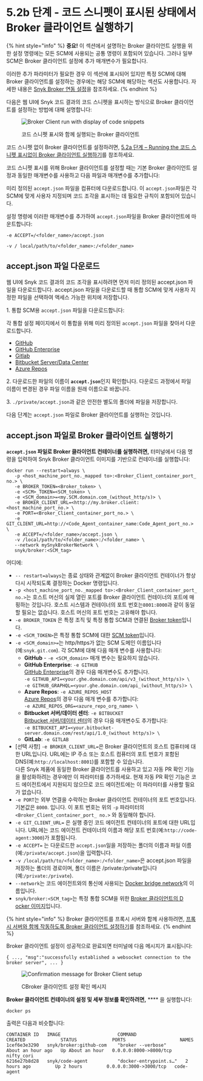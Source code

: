 # 5.2b 단계 - 코드 스니펫이 표시된 상태에서 Broker 클라이언트 실행하기

{% hint style="info" %}
**중요!** 이 섹션에서 설명하는 Broker 클라이언트 실행을 위한 설정 명령에는 모든 SCM에 사용되는 공통 명령이 포함되어 있습니다. 그러나 일부 SCM은 Broker 클라이언트 설정에 추가 매개변수가 필요합니다.

이러한 추가 파라미터가 필요한 경우 이 섹션에 표시되어 있지만 특정 SCM에 대해 Broker 클라이언트를 설정하는 경우에는 해당 SCM에 해당하는 섹션도 사용합니다. 자세한 내용은 [Snyk Broker 연동 설정](broken-reference/)을 참조하세요.
{% endhint %}

다음은 웹 UI에 Snyk 코드 결과의 코드 스니펫을 표시하는 방식으로 Broker 클라이언트를 설정하는 방법에 대해 설명합니다:

<figure><img src="../../../../../.gitbook/assets/Broker - Results - with code snippets (1) (1) (1) (1) (1) (1) (1) (1) (1) (1) (1) (1) (1) (1) (1) (1) (1) (1) (1) (1) (1) (1) (1) (1) (1) (1) (1) (1) (1) (2).png" alt="Broker Client run with display of code snippets"><figcaption><p>코드 스니펫 표시와 함께 실행되는 Broker 클라이언트</p></figcaption></figure>

코드 스니펫 없이 Broker 클라이언트를 설정하려면, [5.2a 단계 – Running the 코드 스니펫 표시없이 Broker      클라이언트 실행하기](step-5.2a-running-the-broker-client-without-the-code-snippet-display.md)를 참조하세요.

코드 스니펫 표시를 위해 Broker 클라이언트를 설정할 때는 기본 Broker 클라이언트 설정과 동일한 매개변수를 사용하고 다음 파일과 매개변수를 추가합니다:

미리 정의된 `accept.json` 파일을 컴퓨터에 다운로드합니다. 이 `accept.json`파일은 각 SCM에 맞게 사용자 지정되며 코드 조각을 표시하는 데 필요한 규칙이 포함되어 있습니다.

설정 명령에 이러한 매개변수를 추가하여 `accept.json`파일을 Broker 클라이언트에 마운트합니다:

`-e ACCEPT=/<folder_name>/accept.json`

`-v / local/path/to/<folder_name>:/<folder_name>`

## accept.json 파일 다운로드

웹 UI에 Snyk 코드 결과의 코드 조각을 표시하려면 먼저 미리 정의된 accept.json 파일을 다운로드합니다. accept.json 파일을 다운로드할 때 통합 SCM에 맞게 사용자 지정한 파일을 선택하여 액세스 가능한 위치에 저장합니다.

1\. 통합 SCM용 `accept.json` 파일을 다운로드합니다:

각 통합 설정 페이지에서 이 통합을 위해 미리 정의된 `accept.json` 파일을 찾아서 다운로드합니다.

* [GitHub](../../../install-and-configure-snyk-broker/github-install-and-configure-broker/broker-example-set-up-snyk-broker-with-github.md)
* [GitHub Enterprise](../../../install-and-configure-snyk-broker/github-enterprise-install-and-configure-broker/setup-broker-with-github-enterprise.md)
* [Gitlab](../../../install-and-configure-snyk-broker/gitlab-install-and-configure-broker/setup-broker-with-gitlab.md)
* [Bitbucket Server/Data Center](../../../install-and-configure-snyk-broker/bitbucket-server-data-center-install-and-configure-broker/data-center.md)
* [Azure Repos](../../../install-and-configure-snyk-broker/azure-repos-install-and-configure-broker/setup-broker-with-azure-repos.md)

2\. 다운로드한 파일의 이름이 **`accept.json`**&#xC778;지 확인합니다. 다운로드 과정에서 파일 이름이 변경된 경우 파일 이름을 원래 이름으로 바꿉니다.

3\.  `./private/accept.json`과 같은 안전한 별도의 폴더에 파일을 저장합니다.

다음 단계는 `accept.json` 파일로 Broker 클라이언트를 실행하는 것입니다.

## accept.json 파일로 Broker 클라이언트 실행하기

**`accept.json` 파일로 Broker 클라이언트 컨테이너를 실행하려면,** 터미널에서 다음 명령을 입력하여 Snyk Broker 클라이언트 이미지를 기반으로 컨테이너를 실행합니다:

```
docker run --restart=always \
   -p <host_machine_port_no._mapped to>:<Broker_Client_container_port_ no.> \
   -e BROKER_TOKEN=<Broker_token> \
   -e <SCM>_TOKEN=<SCM_token> \
   -e <SCM_domain>=<my.SCM.domain.com_(without_http/s)> \  
   -e BROKER_CLIENT_URL=<http://my.broker.client:<host_machine_port_no.> \
   -e PORT=<Broker_Client_container_port_no.> \
   -e GIT_CLIENT_URL=http://<Code_Agent_container_name:Code_Agent_port_no.> \
   -e ACCEPT=/<folder_name>/accept.json \
   -v /local/path/to/<folder_name>:/<folder_name> \
   --network mySnykBrokerNetwork \
   snyk/broker:<SCM_tag>
```

어디에:

* `-- restart=always`는 종료 상태와 관계없이 Broker 클라이언트 컨테이너가 항상 다시 시작되도록 결정하는 Docker 명령입니다.
* `-p <host_machine_port_no._mapped to>:<Broker_Client_container_port_ no.>`는 호스트 머신의 실제 열린 포트를 Broker 클라이언트 컨테이너의 포트에 매핑하는 것입니다. 호스트 시스템과 컨테이너의 포트 번호는`8001:8000`과 같이 동일할 필요는 없습니다. 호스트 머신의 포트 번호는 고유해야 합니다.
* `-e BROKER_TOKEN` 은 특정 조직 및 특정 통합 SCM과 연결된 [Broker token](../step-1-obtaining-the-required-tokens-for-the-setup-procedure/obtaining-your-broker-token.md)입니다.
* `-e <SCM_TOKEN>`은 특정 통합 SCM에 대한 [SCM token](../step-1-obtaining-the-required-tokens-for-the-setup-procedure/obtaining-your-scm-token.md)입니다.
* `-e <SCM_domain>=`는 http/https가 없는 SCM 도메인 이름입니다(예:`snyk.git.com`). 각 SCM에 대해 다음 매개 변수를 사용합니다:
  * **GitHub** - `-e <SCM_domain>` 매개 변수는 필요하지 않습니다.
  * **GitHub Enterprise**: `-e GITHUB`\
    [GitHub Enterprise](../../../install-and-configure-snyk-broker/github-enterprise-install-and-configure-broker/setup-broker-with-github-enterprise.md)의 경우 다음 매개변수도 추가합니다.\
    `-e GITHUB_API=<your.ghe.domain.com/api/v3_(without_http/s)> \`\
    `-e GITHUB_GRAPHQL=<your.ghe.domain.com/api_(without_http/s)> \`
  * **Azure Repos**: `-e AZURE_REPOS_HOST`\
    [Azure Repos](../../../install-and-configure-snyk-broker/azure-repos-install-and-configure-broker/setup-broker-with-azure-repos.md)의 경우 다음 매개 변수를 추가합니다:\
    `-e AZURE_REPOS_ORG=<azure_repo_org_name> \`
  * **Bitbucket 서버/데이터 센터**: `-e BITBUCKET`\
    [Bitbucket 서버/데이터 센터](../../../install-and-configure-snyk-broker/bitbucket-server-data-center-install-and-configure-broker/data-center.md)의 경우 다음 매개변수도 추가합니다:\
    `-e BITBUCKET_API=<your.bitbucket-server.domain.com/rest/api/1.0_(without http/s)> \`
  * **GitLab**: `-e GITLAB`
* \[선택 사항] `-e BROKER_CLIENT_URL=`은 Broker 클라이언트의 호스트 컴퓨터에 대한 URL입니다. URL에는 IP 주소 또는 호스트 컴퓨터의 포트 번호가 포함된 DNS(예:`http://localhost:8001`)를 포함할 수 있습니다.\
  다른 Snyk 제품에 동일한 Broker 클라이언트를 사용하고 있고 자동 PR 확인 기능을 활성화하려는 경우에만 이 파라미터를 추가하세요. 현재 자동 PR 확인 기능은 코드 에이전트에서 지원되지 않으므로 코드 에이전트에는 이 파라미터를 사용할 필요가 없습니다.
* `-e PORT`는 외부 연결을 수락하는 Broker 클라이언트 컨테이너의 포트 번호입니다. 기본값은 `8000`. 입니다. 이 포트 번호는 위의 `-p` 파라미터의`<Broker_Client_container_port_ no.>` 와 동일해야 합니다.
* `-e GIT_CLIENT_URL=` 은 실행 중인 코드 에이전트 컨테이너의 포트에 대한 URL입니다. URL에는 코드 에이전트 컨테이너의 이름과 해당 포트 번호(예:`http://code-agent:3000`)가 포함됩니다.
* `-e ACCEPT=` 는 다운로드한 `accept.json`일을 저장하는 폴더의 이름과 파일 이름(예:`/private/accept.json`)을 입력합니다.
* `-v /local/path/to/<folder_name>:/<folder_name>`은 accept.json 파일을 저장하는 폴더의 경로이며, 폴더 이름은 /private:/private입니다(예:`/private:/private`).
* `--network`는 코드 에이전트와의 통신에 사용되는 [Docker bridge network](../step-3-creating-a-network-for-the-broker-client-and-code-agent-communication.md)의 이름입니다.
* `snyk/broker:<SCM_tag>`는 특정 통합 SCM을 위한 [Broker 클라이언트의 D ocker 이미지](step-5.1-downloading-or-updating-the-snyk-broker-client-docker-image.md)입니다.

{% hint style="info" %}
Broker 클라이언트를 프록시 서버와 함께 사용하려면, [프록시 서버와 함께 작동하도록 Broker 클라이언트 설정하기](setting-up-the-broker-client-to-work-with-a-proxy-server.md)를 참조하세요.
{% endhint %}

Broker 클라이언트 설정이 성공적으로 완료되면 터미널에 다음 메시지가 표시됩니다:

`{ ..., "msg":"successfully established a websocket connection to the broker server", ... }`

<figure><img src="../../../../../.gitbook/assets/Broker Client - Setup success message (1).png" alt="Confirmation message for Broker Client setup"><figcaption><p>CBroker 클라이언트 설정 확인 메시지</p></figcaption></figure>

**Broker 클라이언트 컨테이너의 설정 및 세부 정보를 확인하려면,** \*\*\*\* 을 실행합니다:

```
docker ps
```

출력은 다음과 비슷합니다:

```
CONTAINER ID   IMAGE                     COMMAND                  CREATED             STATUS             PORTS                    NAMES
1cef6e3e3290   snyk/broker:github-com    "broker --verbose"       About an hour ago   Up About an hour   0.0.0.0:8000->8000/tcp   nifty_cori  
6216e27b8d28   snyk/code-agent           "docker-entrypoint.s…"   2 hours ago         Up 2 hours         0.0.0.0:3000->3000/tcp   code-agent
```
